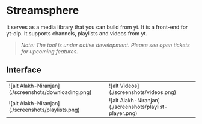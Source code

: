 # Streamsphere

It serves as a media library that you can build from yt. It is a front-end for yt-dlp. It supports channels, playlists and videos from yt.
> *Note: The tool is under active development. Please see open tickets for upcoming features.* 

## Interface


<table>
  <tr>
    <td> ![alt Alakh-Niranjan](./screenshots/downloading.png) </td>
    <td> ![alt Videos](./screenshots/videos.png) </td>
  </tr>  
  <tr>
    <td> ![alt Alakh-Niranjan](./screenshots/playlists.png) </td>
    <td> ![alt Alakh-Niranjan](./screenshots/playlist-player.png) </td>
  </tr>
</table>
